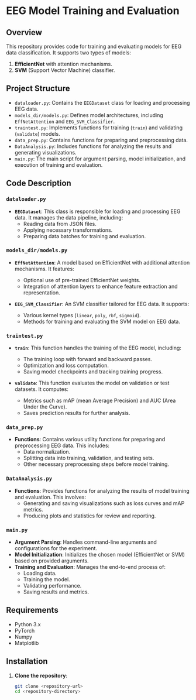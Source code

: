 # EEG Model Training and Evaluation

## Overview

This repository provides code for training and evaluating models for EEG data classification. It supports two types of models:
1. **EfficientNet** with attention mechanisms.
2. **SVM** (Support Vector Machine) classifier.

## Project Structure

- `dataloader.py`: Contains the `EEGDataset` class for loading and processing EEG data.
- `models_dir/models.py`: Defines model architectures, including `EffNetAttention` and `EEG_SVM_Classifier`.
- `traintest.py`: Implements functions for training (`train`) and validating (`validate`) models.
- `data_prep.py`: Contains functions for preparing and preprocessing data.
- `DataAnalysis.py`: Includes functions for analyzing the results and generating visualizations.
- `main.py`: The main script for argument parsing, model initialization, and execution of training and evaluation.

## Code Description

### `dataloader.py`

- **`EEGDataset`**: This class is responsible for loading and processing EEG data. It manages the data pipeline, including:
  - Reading data from JSON files.
  - Applying necessary transformations.
  - Preparing data batches for training and evaluation.

### `models_dir/models.py`

- **`EffNetAttention`**: A model based on EfficientNet with additional attention mechanisms. It features:
  - Optional use of pre-trained EfficientNet weights.
  - Integration of attention layers to enhance feature extraction and representation.
  
- **`EEG_SVM_Classifier`**: An SVM classifier tailored for EEG data. It supports:
  - Various kernel types (`linear`, `poly`, `rbf`, `sigmoid`).
  - Methods for training and evaluating the SVM model on EEG data.

### `traintest.py`

- **`train`**: This function handles the training of the EEG model, including:
  - The training loop with forward and backward passes.
  - Optimization and loss computation.
  - Saving model checkpoints and tracking training progress.
  
- **`validate`**: This function evaluates the model on validation or test datasets. It computes:
  - Metrics such as mAP (mean Average Precision) and AUC (Area Under the Curve).
  - Saves prediction results for further analysis.

### `data_prep.py`

- **Functions**: Contains various utility functions for preparing and preprocessing EEG data. This includes:
  - Data normalization.
  - Splitting data into training, validation, and testing sets.
  - Other necessary preprocessing steps before model training.

### `DataAnalysis.py`

- **Functions**: Provides functions for analyzing the results of model training and evaluation. This involves:
  - Generating and saving visualizations such as loss curves and mAP metrics.
  - Producing plots and statistics for review and reporting.

### `main.py`

- **Argument Parsing**: Handles command-line arguments and configurations for the experiment.
- **Model Initialization**: Initializes the chosen model (EfficientNet or SVM) based on provided arguments.
- **Training and Evaluation**: Manages the end-to-end process of:
  - Loading data.
  - Training the model.
  - Validating performance.
  - Saving results and metrics.

## Requirements
- Python 3.x
- PyTorch
- Numpy
- Matplotlib

## Installation

1. **Clone the repository**:

   ```bash
   git clone <repository-url>
   cd <repository-directory>

